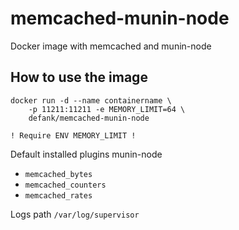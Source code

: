 # memcached-munin-node
Docker image with memcached and munin-node
## How to use the image

```
docker run -d --name containername \ 
    -p 11211:11211 -e MEMORY_LIMIT=64 \
    defank/memcached-munin-node
```
`! Require ENV MEMORY_LIMIT !`
 
Default installed plugins munin-node

* `memcached_bytes`
* `memcached_counters`
* `memcached_rates`

Logs path ``/var/log/supervisor``